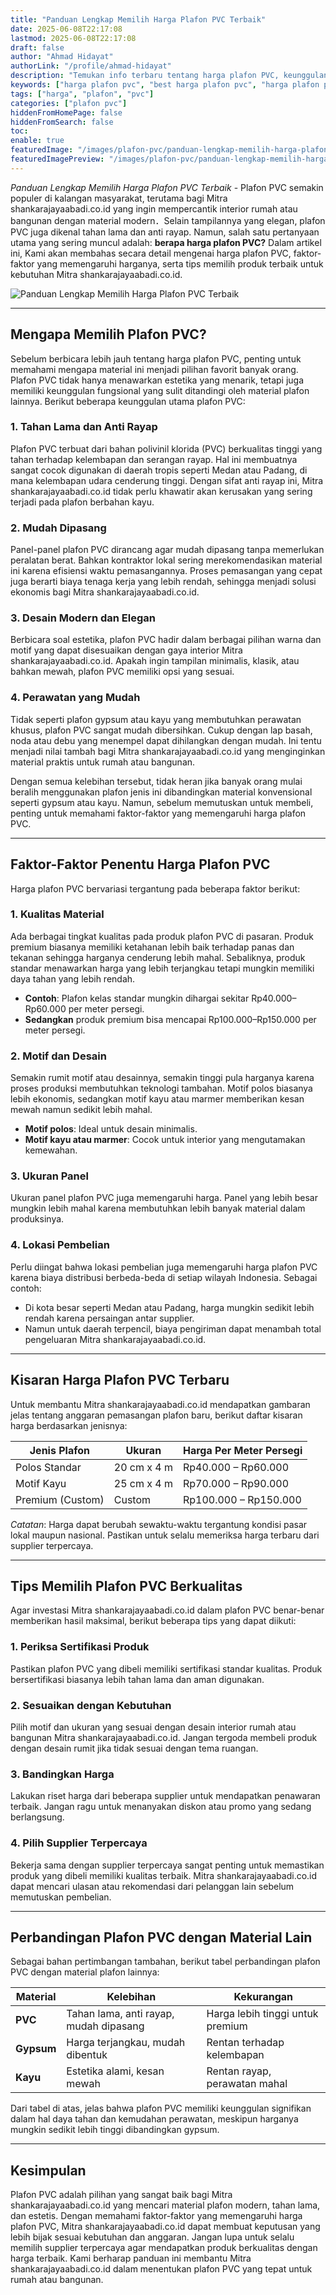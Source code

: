 ```yaml
---
title: "Panduan Lengkap Memilih Harga Plafon PVC Terbaik"
date: 2025-06-08T22:17:08
lastmod: 2025-06-08T22:17:08
draft: false
author: "Ahmad Hidayat"
authorLink: "/profile/ahmad-hidayat"
description: "Temukan info terbaru tentang harga plafon PVC, keunggulan, dan tips memilih yang tepat. Hemat biaya dengan solusi interior modern! Baca selengkapnya di sini."
keywords: ["harga plafon pvc", "best harga plafon pvc", "harga plafon pvc guide"]
tags: ["harga", "plafon", "pvc"]
categories: ["plafon pvc"]
hiddenFromHomePage: false
hiddenFromSearch: false
toc:
enable: true
featuredImage: "/images/plafon-pvc/panduan-lengkap-memilih-harga-plafon-pvc-terbaik.jpg"
featuredImagePreview: "/images/plafon-pvc/panduan-lengkap-memilih-harga-plafon-pvc-terbaik.jpg"
---
```


*Panduan Lengkap Memilih Harga Plafon PVC Terbaik* - Plafon PVC semakin populer di kalangan masyarakat, terutama bagi Mitra shankarajayaabadi.co.id yang ingin mempercantik interior rumah atau bangunan dengan material modern．Selain tampilannya yang elegan, plafon PVC juga dikenal tahan lama dan anti rayap. Namun, salah satu pertanyaan utama yang sering muncul adalah: **berapa harga plafon PVC?** Dalam artikel ini, Kami akan membahas secara detail mengenai harga plafon PVC, faktor-faktor yang memengaruhi harganya, serta tips memilih produk terbaik untuk kebutuhan Mitra shankarajayaabadi.co.id.

![Panduan Lengkap Memilih Harga Plafon PVC Terbaik](/images/plafon-pvc/panduan-lengkap-memilih-harga-plafon-pvc-terbaik.jpg)

---

## Mengapa Memilih Plafon PVC?

Sebelum berbicara lebih jauh tentang harga plafon PVC, penting untuk memahami mengapa material ini menjadi pilihan favorit banyak orang. Plafon PVC tidak hanya menawarkan estetika yang menarik, tetapi juga memiliki keunggulan fungsional yang sulit ditandingi oleh material plafon lainnya. Berikut beberapa keunggulan utama plafon PVC:

### 1. __Tahan Lama dan Anti Rayap__
Plafon PVC terbuat dari bahan polivinil klorida (PVC) berkualitas tinggi yang tahan terhadap kelembapan dan serangan rayap. Hal ini membuatnya sangat cocok digunakan di daerah tropis seperti Medan atau Padang, di mana kelembapan udara cenderung tinggi. Dengan sifat anti rayap ini, Mitra shankarajayaabadi.co.id tidak perlu khawatir akan kerusakan yang sering terjadi pada plafon berbahan kayu.

### 2. __Mudah Dipasang__
Panel-panel plafon PVC dirancang agar mudah dipasang tanpa memerlukan peralatan berat. Bahkan kontraktor lokal sering merekomendasikan material ini karena efisiensi waktu pemasangannya. Proses pemasangan yang cepat juga berarti biaya tenaga kerja yang lebih rendah, sehingga menjadi solusi ekonomis bagi Mitra shankarajayaabadi.co.id.

### 3. **Desain Modern dan Elegan**
Berbicara soal estetika, plafon PVC hadir dalam berbagai pilihan warna dan motif yang dapat disesuaikan dengan gaya interior Mitra shankarajayaabadi.co.id. Apakah ingin tampilan minimalis, klasik, atau bahkan mewah, plafon PVC memiliki opsi yang sesuai.

### 4. **Perawatan yang Mudah**
Tidak seperti plafon gypsum atau kayu yang membutuhkan perawatan khusus, plafon PVC sangat mudah dibersihkan. Cukup dengan lap basah, noda atau debu yang menempel dapat dihilangkan dengan mudah. Ini tentu menjadi nilai tambah bagi Mitra shankarajayaabadi.co.id yang menginginkan material praktis untuk rumah atau bangunan.

Dengan semua kelebihan tersebut, tidak heran jika banyak orang mulai beralih menggunakan plafon jenis ini dibandingkan material konvensional seperti gypsum atau kayu. Namun, sebelum memutuskan untuk membeli, penting untuk memahami faktor-faktor yang memengaruhi harga plafon PVC.

---

## Faktor-Faktor Penentu Harga Plafon PVC

Harga plafon PVC bervariasi tergantung pada beberapa faktor berikut:

### 1. **Kualitas Material**
Ada berbagai tingkat kualitas pada produk plafon PVC di pasaran. Produk premium biasanya memiliki ketahanan lebih baik terhadap panas dan tekanan sehingga harganya cenderung lebih mahal. Sebaliknya, produk standar menawarkan harga yang lebih terjangkau tetapi mungkin memiliki daya tahan yang lebih rendah.

- **Contoh**: Plafon kelas standar mungkin dihargai sekitar Rp40.000–Rp60.000 per meter persegi.  
- **Sedangkan** produk premium bisa mencapai Rp100.000–Rp150.000 per meter persegi.

### 2. **Motif dan Desain**
Semakin rumit motif atau desainnya, semakin tinggi pula harganya karena proses produksi membutuhkan teknologi tambahan. Motif polos biasanya lebih ekonomis, sedangkan motif kayu atau marmer memberikan kesan mewah namun sedikit lebih mahal.

- **Motif polos**: Ideal untuk desain minimalis.  
- **Motif kayu atau marmer**: Cocok untuk interior yang mengutamakan kemewahan.

### 3. **Ukuran Panel**
Ukuran panel plafon PVC juga memengaruhi harga. Panel yang lebih besar mungkin lebih mahal karena membutuhkan lebih banyak material dalam produksinya.

### 4. **Lokasi Pembelian**
Perlu diingat bahwa lokasi pembelian juga memengaruhi harga plafon PVC karena biaya distribusi berbeda-beda di setiap wilayah Indonesia. Sebagai contoh:

- Di kota besar seperti Medan atau Padang, harga mungkin sedikit lebih rendah karena persaingan antar supplier.  
- Namun untuk daerah terpencil, biaya pengiriman dapat menambah total pengeluaran Mitra shankarajayaabadi.co.id.

---

## Kisaran Harga Plafon PVC Terbaru

Untuk membantu Mitra shankarajayaabadi.co.id mendapatkan gambaran jelas tentang anggaran pemasangan plafon baru, berikut daftar kisaran harga berdasarkan jenisnya:

| Jenis Plafon       | Ukuran        | Harga Per Meter Persegi |
|---------------------|--------------|--------------------------|
| Polos Standar       | 20 cm x 4 m  | Rp40.000 – Rp60.000      |
| Motif Kayu          | 25 cm x 4 m  | Rp70.000 – Rp90.000      |
| Premium (Custom)    | Custom       | Rp100.000 – Rp150.000    |

*Catatan*: Harga dapat berubah sewaktu-waktu tergantung kondisi pasar lokal maupun nasional. Pastikan untuk selalu memeriksa harga terbaru dari supplier terpercaya.

---

## Tips Memilih Plafon PVC Berkualitas  

Agar investasi Mitra shankarajayaabadi.co.id dalam plafon PVC benar-benar memberikan hasil maksimal, berikut beberapa tips yang dapat diikuti:

### 1. **Periksa Sertifikasi Produk**
Pastikan plafon PVC yang dibeli memiliki sertifikasi standar kualitas. Produk bersertifikasi biasanya lebih tahan lama dan aman digunakan.

### 2. **Sesuaikan dengan Kebutuhan**
Pilih motif dan ukuran yang sesuai dengan desain interior rumah atau bangunan Mitra shankarajayaabadi.co.id. Jangan tergoda membeli produk dengan desain rumit jika tidak sesuai dengan tema ruangan.

### 3. **Bandingkan Harga**
Lakukan riset harga dari beberapa supplier untuk mendapatkan penawaran terbaik. Jangan ragu untuk menanyakan diskon atau promo yang sedang berlangsung.

### 4. **Pilih Supplier Terpercaya**
Bekerja sama dengan supplier terpercaya sangat penting untuk memastikan produk yang dibeli memiliki kualitas terbaik. Mitra shankarajayaabadi.co.id dapat mencari ulasan atau rekomendasi dari pelanggan lain sebelum memutuskan pembelian.

---

## Perbandingan Plafon PVC dengan Material Lain

Sebagai bahan pertimbangan tambahan, berikut tabel perbandingan plafon PVC dengan material plafon lainnya:

| Material       | Kelebihan                      | Kekurangan                      |
|----------------|--------------------------------|---------------------------------|
| **PVC**        | Tahan lama, anti rayap, mudah dipasang | Harga lebih tinggi untuk premium |
| **Gypsum**     | Harga terjangkau, mudah dibentuk | Rentan terhadap kelembapan      |
| **Kayu**       | Estetika alami, kesan mewah    | Rentan rayap, perawatan mahal   |

Dari tabel di atas, jelas bahwa plafon PVC memiliki keunggulan signifikan dalam hal daya tahan dan kemudahan perawatan, meskipun harganya mungkin sedikit lebih tinggi dibandingkan gypsum.

---

## Kesimpulan

Plafon PVC adalah pilihan yang sangat baik bagi Mitra shankarajayaabadi.co.id yang mencari material plafon modern, tahan lama, dan estetis. Dengan memahami faktor-faktor yang memengaruhi harga plafon PVC, Mitra shankarajayaabadi.co.id dapat membuat keputusan yang lebih bijak sesuai kebutuhan dan anggaran. Jangan lupa untuk selalu memilih supplier terpercaya agar mendapatkan produk berkualitas dengan harga terbaik. Kami berharap panduan ini membantu Mitra shankarajayaabadi.co.id dalam menentukan plafon PVC yang tepat untuk rumah atau bangunan.
